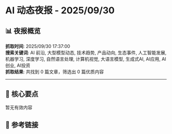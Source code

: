 # AI 动态夜报 - 2025/09/30

## 📊 夜报概览

**抓取时间**: 2025/09/30 17:37:00  
**搜索关键词**: AI 前沿, 大型模型动态, 技术趋势, 产品动向, 生态事件, 人工智能发展, 机器学习, 深度学习, 自然语言处理, 计算机视觉, 大语言模型, 生成式AI, AI应用, AI创业, AI投资  
**抓取结果**: 共找到 0 篇文章，筛选出 0 篇优质内容

---

## 🎯 核心要点

暂无有效内容

## 🔗 参考链接


